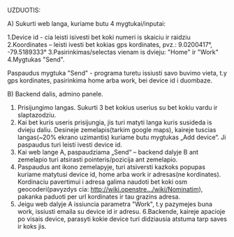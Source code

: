 UZDUOTIS:

A) Sukurti web langa, kuriame butu 4 mygtukai/inputai:

1.Device id - cia leisti isivesti bet koki numeri is skaiciu ir raidziu
2.Koordinates – leisti ivesti bet kokias gps kordinates, pvz.: 9.0200417°, -79.5189333°
3.Pasirinkimas/selectas vienam is dvieju: "Home" ir "Work"
4.Mygtukas "Send".

Paspaudus mygtuka "Send" - programa turetu issiusti savo buvimo vieta, t.y gps kordinates, pasirinkima home arba work, bei device id i duombaze. 

B) Backend dalis, admino panele.
1. Prisijungimo langas. Sukurti 3 bet kokius userius su bet kokiu vardu ir slaptazodziu.
2. Kai bet kuris useris prisijungia, jis turi matyti langa kuris susideda is dvieju daliu. Desineje zemelapis(tarkim google maps), kaireje tuscias langas(~20% ekrano uzimantis) kuriame butu mygtukas „Add device“. Ji paspaudus turi leisti ivesti device id.
3. Kai web lange A, paspaudziama „Send“ – backend dalyje B ant zemelapio turi atsirasti pointeris/pozicija ant zemelapio.
4. Paspaudus ant ikono zemelapyje, turi atsiversti kazkoks popupas kuriame matytusi device id, home arba work ir adresas(ne kordinates). Kordinaciu pavertimui i adresa galima naudoti bet koki osm geocoderi(pavyzdys cia: http://wiki.openstre.../wiki/Nominatim), pakanka paduoti per url kordinates ir tau grazins adresa.
5. Jeigu web dalyje A issiuncia parametra "Work", t.y pazymejes buna work, issiusti emaila su device id ir adresu.
6.Backende, kaireje apacioje po visais device, parasyti kokie device turi didziausia atstuma tarp saves ir koks jis.